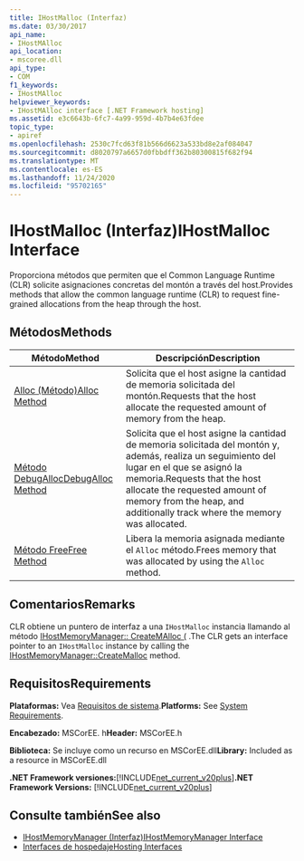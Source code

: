 ```yaml
---
title: IHostMalloc (Interfaz)
ms.date: 03/30/2017
api_name:
- IHostMAlloc
api_location:
- mscoree.dll
api_type:
- COM
f1_keywords:
- IHostMAlloc
helpviewer_keywords:
- IHostMAlloc interface [.NET Framework hosting]
ms.assetid: e3c6643b-6fc7-4a99-959d-4b7b4e63fdee
topic_type:
- apiref
ms.openlocfilehash: 2530c7fcd63f81b566d6623a533bd8e2af084047
ms.sourcegitcommit: d8020797a6657d0fbbdff362b80300815f682f94
ms.translationtype: MT
ms.contentlocale: es-ES
ms.lasthandoff: 11/24/2020
ms.locfileid: "95702165"
---
```

# <a name="ihostmalloc-interface"></a><span data-ttu-id="1afb1-102">IHostMalloc (Interfaz)</span><span class="sxs-lookup"><span data-stu-id="1afb1-102">IHostMalloc Interface</span></span>

<span data-ttu-id="1afb1-103">Proporciona métodos que permiten que el Common Language Runtime (CLR) solicite asignaciones concretas del montón a través del host.</span><span class="sxs-lookup"><span data-stu-id="1afb1-103">Provides methods that allow the common language runtime (CLR) to request fine-grained allocations from the heap through the host.</span></span>  
  
## <a name="methods"></a><span data-ttu-id="1afb1-104">Métodos</span><span class="sxs-lookup"><span data-stu-id="1afb1-104">Methods</span></span>  
  
|<span data-ttu-id="1afb1-105">Método</span><span class="sxs-lookup"><span data-stu-id="1afb1-105">Method</span></span>|<span data-ttu-id="1afb1-106">Descripción</span><span class="sxs-lookup"><span data-stu-id="1afb1-106">Description</span></span>|  
|------------|-----------------|  
|[<span data-ttu-id="1afb1-107">Alloc (Método)</span><span class="sxs-lookup"><span data-stu-id="1afb1-107">Alloc Method</span></span>](ihostmalloc-alloc-method.md)|<span data-ttu-id="1afb1-108">Solicita que el host asigne la cantidad de memoria solicitada del montón.</span><span class="sxs-lookup"><span data-stu-id="1afb1-108">Requests that the host allocate the requested amount of memory from the heap.</span></span>|  
|[<span data-ttu-id="1afb1-109">Método DebugAlloc</span><span class="sxs-lookup"><span data-stu-id="1afb1-109">DebugAlloc Method</span></span>](ihostmalloc-debugalloc-method.md)|<span data-ttu-id="1afb1-110">Solicita que el host asigne la cantidad de memoria solicitada del montón y, además, realiza un seguimiento del lugar en el que se asignó la memoria.</span><span class="sxs-lookup"><span data-stu-id="1afb1-110">Requests that the host allocate the requested amount of memory from the heap, and additionally track where the memory was allocated.</span></span>|  
|[<span data-ttu-id="1afb1-111">Método Free</span><span class="sxs-lookup"><span data-stu-id="1afb1-111">Free Method</span></span>](ihostmalloc-free-method.md)|<span data-ttu-id="1afb1-112">Libera la memoria asignada mediante el `Alloc` método.</span><span class="sxs-lookup"><span data-stu-id="1afb1-112">Frees memory that was allocated by using the `Alloc` method.</span></span>|  
  
## <a name="remarks"></a><span data-ttu-id="1afb1-113">Comentarios</span><span class="sxs-lookup"><span data-stu-id="1afb1-113">Remarks</span></span>  

 <span data-ttu-id="1afb1-114">CLR obtiene un puntero de interfaz a una `IHostMalloc` instancia llamando al método [IHostMemoryManager:: CreateMAlloc (](ihostmemorymanager-createmalloc-method.md) .</span><span class="sxs-lookup"><span data-stu-id="1afb1-114">The CLR gets an interface pointer to an `IHostMalloc` instance by calling the [IHostMemoryManager::CreateMalloc](ihostmemorymanager-createmalloc-method.md) method.</span></span>  
  
## <a name="requirements"></a><span data-ttu-id="1afb1-115">Requisitos</span><span class="sxs-lookup"><span data-stu-id="1afb1-115">Requirements</span></span>  

 <span data-ttu-id="1afb1-116">**Plataformas:** Vea [Requisitos de sistema](../../get-started/system-requirements.md).</span><span class="sxs-lookup"><span data-stu-id="1afb1-116">**Platforms:** See [System Requirements](../../get-started/system-requirements.md).</span></span>  
  
 <span data-ttu-id="1afb1-117">**Encabezado:** MSCorEE. h</span><span class="sxs-lookup"><span data-stu-id="1afb1-117">**Header:** MSCorEE.h</span></span>  
  
 <span data-ttu-id="1afb1-118">**Biblioteca:** Se incluye como un recurso en MSCorEE.dll</span><span class="sxs-lookup"><span data-stu-id="1afb1-118">**Library:** Included as a resource in MSCorEE.dll</span></span>  
  
 <span data-ttu-id="1afb1-119">**.NET Framework versiones:**[!INCLUDE[net_current_v20plus](../../../../includes/net-current-v20plus-md.md)]</span><span class="sxs-lookup"><span data-stu-id="1afb1-119">**.NET Framework Versions:** [!INCLUDE[net_current_v20plus](../../../../includes/net-current-v20plus-md.md)]</span></span>  
  
## <a name="see-also"></a><span data-ttu-id="1afb1-120">Consulte también</span><span class="sxs-lookup"><span data-stu-id="1afb1-120">See also</span></span>

- [<span data-ttu-id="1afb1-121">IHostMemoryManager (Interfaz)</span><span class="sxs-lookup"><span data-stu-id="1afb1-121">IHostMemoryManager Interface</span></span>](ihostmemorymanager-interface.md)
- [<span data-ttu-id="1afb1-122">Interfaces de hospedaje</span><span class="sxs-lookup"><span data-stu-id="1afb1-122">Hosting Interfaces</span></span>](hosting-interfaces.md)
